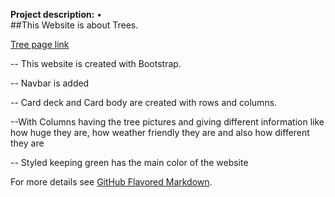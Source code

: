 
**Project description:** •	
##This Website is about Trees.

[Tree page link](https://renujaishankar.github.io/Jan29thRepository/)


-- This website is created with Bootstrap.

-- Navbar is added

-- Card deck and Card body are created with rows and columns.

--With Columns having the tree pictures and giving different information like how huge they are, how weather friendly they are and also how different they are

-- Styled keeping green has the main color of the website 


For more details see [GitHub Flavored Markdown](https://guides.github.com/features/mastering-markdown/).
